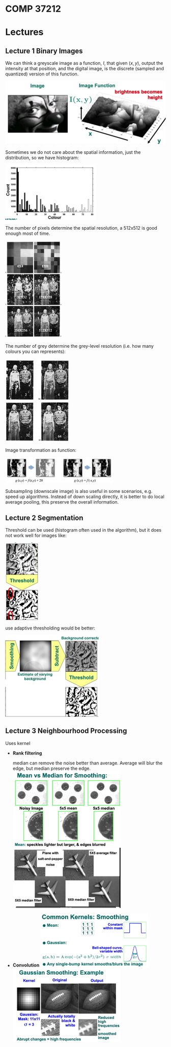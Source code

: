 # COMP 37212

# Lectures

## Lecture 1 Binary Images

We can think a greyscale image as a function, $I$, that given $(x,y)$, output the intensity at that position, and the digital image, is the discrete (sampled and quantized) version of this function.

<img src="COMP37212.assets/image-20210226145249488.png" alt="image-20210226145249488" style="zoom:50%;" />

Sometimes we do not care about the spatial information, just the distribution, so we have histogram:

<img src="COMP37212.assets/image-20210226145412747.png" alt="image-20210226145412747" style="zoom: 33%;" />

The number of pixels determine the spatial resolution, a 512x512 is good enough most of time.

<img src="COMP37212.assets/image-20210226150130396.png" alt="image-20210226150130396" style="zoom:33%;" />

The number of grey determine the grey-level resolution (i.e. how many colours you can represents):

<img src="COMP37212.assets/image-20210226151156311.png" alt="image-20210226151156311" style="zoom: 33%;" />

Image transformation as function:

<img src="COMP37212.assets/image-20210226151449432.png" alt="image-20210226151449432" style="zoom:33%;" />

Subsampling (downscale image) is also useful in some scenarios, e.g. speed up algorithms. Instead of down scaling directly, it is better to do local average pooling, this preserve the overall information.

## Lecture 2 Segmentation

Threshold can be used (histogram often used in the algorithm), but it does not work well for images like:

<img src="COMP37212.assets/image-20210226174103108.png" alt="image-20210226174103108" style="zoom:33%;" />

use adaptive thresholding would be better:

<img src="COMP37212.assets/image-20210226174145690.png" alt="image-20210226174145690" style="zoom:33%;" />

## Lecture 3 Neighbourhood Processing

Uses kernel

- **Rank filtering**

  median can remove the noise better than average. Average will blur the edge, but median preserve the edge.
  <img src="COMP37212.assets/image-20210227120009897.png" alt="image-20210227120009897" style="zoom: 33%;" />
  <img src="COMP37212.assets/image-20210227120101442.png" alt="image-20210227120101442" style="zoom: 33%;" />

- **Convolution**
   <img src="COMP37212.assets/image-20210227133837450.png" alt="image-20210227133837450" style="zoom:33%;" />
  <img src="COMP37212.assets/image-20210227133959362.png" alt="image-20210227133959362" style="zoom:33%;" />